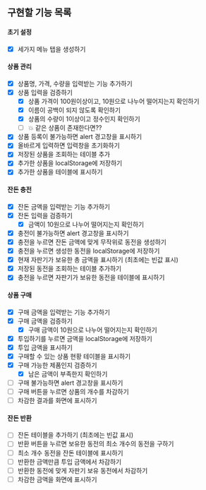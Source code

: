 ## 구현할 기능 목록

#### 초기 설정

- [x] 세가지 메뉴 탭을 생성하기

#### 상품 관리

- [x] 상품명, 가격, 수량을 입력받는 기능 추가하기
- [x] 상품 입력을 검증하기
  - [x] 상품 가격이 100원이상이고, 10원으로 나누어 떨어지는지 확인하기
  - [x] 이름이 공백이 되지 않도록 확인하기
  - [x] 상품의 수량이 1이상이고 정수인지 확인하기
  - [ ] 💥 같은 상품이 존재한다면??
- [x] 상품 등록이 불가능하면 alert 경고창을 표시하기
- [x] 올바르게 입력하면 입력창을 초기화하기
- [x] 저장된 상품을 조회하는 테이블 추가
- [x] 추가한 상품을 localStorage에 저장하기
- [x] 추가한 상품을 테이블에 표시하기

#### 잔돈 충전

- [x] 잔돈 금액을 입력받는 기능 추가하기
- [x] 잔돈 입력을 검증하기
  - [x] 금액이 10원으로 나누어 떨어지는지 확인하기
- [x] 충전이 불가능하면 alert 경고창을 표시하기
- [x] 충전을 누르면 잔돈 금액에 맞게 무작위로 동전을 생성하기
- [x] 충전을 누르면 생성한 동전을 localStorage에 저장하기
- [x] 현재 자판기가 보유한 총 금액을 표시하기 (최초에는 빈값 표시)
- [x] 저장된 동전을 조회하는 테이블 추가하기
- [x] 충전을 누르면 자판기가 보유한 동전을 테이블에 표시하기

#### 상품 구매

- [x] 구매 금액을 입력받는 기능 추가하기
- [x] 구매 금액을 검증하기
  - [x] 구매 금액이 10원으로 나누어 떨어지는지 확인하기
- [x] 투입하기를 누르면 금액을 localStorage에 저장하기
- [x] 투입 금액을 표시하기
- [x] 구매할 수 있는 상품 현황 테이블을 표시하기
- [x] 구매 가능한 제품인지 검증하기
  - [x] 남은 금액이 부족한지 확인하기
- [ ] 구매 불가능하면 alert 경고창을 표시하기
- [ ] 구매 버튼을 누르면 상품의 개수를 차감하기
- [ ] 차감한 결과를 화면에 표시하기

#### 잔돈 반환

- [ ] 잔돈 테이블을 추가하기 (최초에는 빈값 표시)
- [ ] 반환 버튼을 누르면 보유한 동전의 최소 개수의 동전을 구하기
- [ ] 최소 개수 동전을 잔돈 테이블에 표시하기
- [ ] 반환한 금액만큼 투입 금액에서 차감하기
- [ ] 반환한 동전에 맞게 자판기 보유 동전에서 차감하기
- [ ] 차감한 금액을 화면에 표시하기

